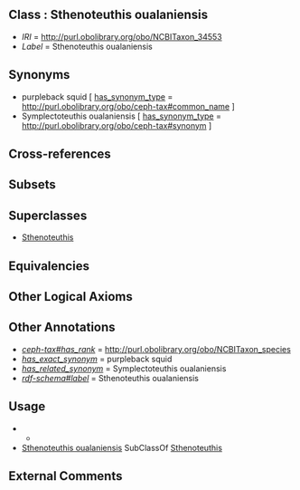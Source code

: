 
## Class : Sthenoteuthis oualaniensis

 * *IRI* = http://purl.obolibrary.org/obo/NCBITaxon_34553
 * *Label* = Sthenoteuthis oualaniensis

## Synonyms

 * purpleback squid [ [has_synonym_type](../../pe/oboInOwl#hasSynonymType.md) = http://purl.obolibrary.org/obo/ceph-tax#common_name ]
 * Symplectoteuthis oualaniensis [ [has_synonym_type](../../pe/oboInOwl#hasSynonymType.md) = http://purl.obolibrary.org/obo/ceph-tax#synonym ]

## Cross-references


## Subsets


## Superclasses

 * [Sthenoteuthis](../../NCBITaxon/52/NCBITaxon_34552.md)

## Equivalencies


## Other Logical Axioms


## Other Annotations

 * *[ceph-tax#has_rank](../../ceph-tax#has/nk/ceph-tax#has_rank.md)* = http://purl.obolibrary.org/obo/NCBITaxon_species
 * *[has_exact_synonym](../../ym/oboInOwl#hasExactSynonym.md)* = purpleback squid
 * *[has_related_synonym](../../ym/oboInOwl#hasRelatedSynonym.md)* = Symplectoteuthis oualaniensis
 * *[rdf-schema#label](../../el/rdf-schema#label.md)* = Sthenoteuthis oualaniensis

## Usage

 * -
 * [Sthenoteuthis oualaniensis](../../NCBITaxon/53/NCBITaxon_34553.md) SubClassOf [Sthenoteuthis](../../NCBITaxon/52/NCBITaxon_34552.md)

## External Comments

